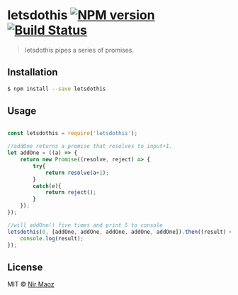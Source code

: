 # letsdothis [![NPM version](https://badge.fury.io/js/letsdothis.svg)](https://npmjs.org/package/letsdothis) [![Build Status](https://travis-ci.org/Nir%20Maoz/letsdothis.svg?branch=master)](https://travis-ci.org/Nir%20Maoz/letsdothis)

> letsdothis pipes a series of promises.

## Installation

```sh
$ npm install --save letsdothis
```

## Usage

```js

const letsdothis = require('letsdothis');

//addOne returns a promise that resolves to input+1.
let addOne = ((a) => {
    return new Promise((resolve, reject) => {
        try{
            return resolve(a+1);
        }
        catch(e){
            return reject();
        }
    });
});

//will addOne() five times and print 5 to console
letsdothis(0, [addOne, addOne, addOne, addOne, addOne]).then((result) => {
    console.log(result);
});
```

## License

MIT © [Nir Maoz](https://www.facebook.com/maoznir)
